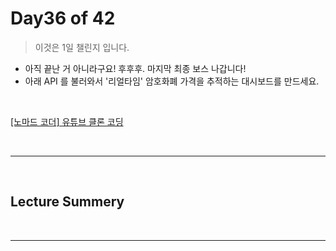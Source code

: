 # Day36 of 42

> 이것은 1일 챌린지 입니다.

- 아직 끝난 거 아니라구요! 후후후. 마지막 최종 보스 나갑니다!
- 아래 API 를 불러와서 '리얼타임' 암호화폐 가격을 추적하는 대시보드를 만드세요.

<br/>

[[노마드 코더] 유튜브 클론 코딩](https://academy.nomadcoders.co/courses/enrolled/435438)

<br/>

---

<br/>

## Lecture Summery

<br/>

---

<br/>
